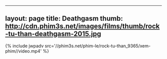 
---
layout: page
title: Deathgasm
thumb: http://cdn.phim3s.net/images/films/thumb/rock-tu-than-deathgasm-2015.jpg
---
{% include jwpadv src='//phim3s.net/phim-le/rock-tu-than_9365/xem-phim//video.mp4' %}
